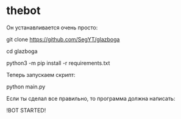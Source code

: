 # thebot
Он устанавливается очень просто:

git clone https://github.com/SegYT/glazboga

cd glazboga

python3 -m pip install -r requirements.txt

Теперь запускаем скрипт:

python main.py

Если ты сделал все правильно, то программа должна написать:

!BOT STARTED!

